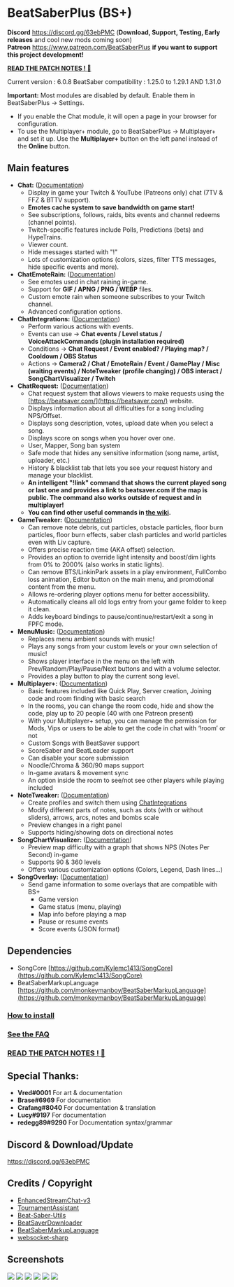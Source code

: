 # BeatSaberPlus (BS+)

**Discord** https://discord.gg/63ebPMC (**Download, Support, Testing, Early releases** and cool new mods coming soon)  
**Patreon** https://www.patreon.com/BeatSaberPlus **if you want to support this project development!**  

**[READ THE PATCH NOTES ! 🥖](https://github.com/hardcpp/BeatSaberPlus/wiki/%5BEN%5D-Patchnotes)**

Current version : 6.0.8
BeatSaber compatibility : 1.25.0 to 1.29.1 AND 1.31.0

**Important:** Most modules are disabled by default. Enable them in BeatSaberPlus -> Settings.  
*   If you enable the Chat module, it will open a page in your browser for configuration.
*   To use the Multiplayer+ module, go to BeatSaberPlus -> Multiplayer+ and set it up. Use the **Multiplayer+** button on the left panel instead of the **Online** button.  

## Main features

- **Chat:** ([Documentation](https://github.com/hardcpp/BeatSaberPlus/wiki#chat))
	- Display in game your Twitch & YouTube (Patreons only) chat (7TV & FFZ & BTTV support).
	- **Emotes cache system to save bandwidth on game start!** 
	- See subscriptions, follows, raids, bits events and channel redeems (channel points).
	- Twitch-specific features include Polls, Predictions (bets) and HypeTrains.
	- Viewer count.
	- Hide messages started with "!"
	- Lots of customization options (colors, sizes, filter TTS messages, hide specific events and more).
- **ChatEmoteRain:** ([Documentation](https://github.com/hardcpp/BeatSaberPlus/wiki#chat-emote-rain))
    - See emotes used in chat raining in-game.
    - Support for **GIF / APNG / PNG / WEBP** files.
    - Custom emote rain when someone subscribes to your Twitch channel.
    - Advanced configuration options.
- **ChatIntegrations:** ([Documentation](https://github.com/hardcpp/BeatSaberPlus/wiki#chat-integrations))
    - Perform various actions with events.
    - Events can use -> **Chat events / Level status / VoiceAttackCommands (plugin installation required)**
    - Conditions -> **Chat Request / Event enabled? / Playing map? / Cooldown / OBS Status**
    - Actions -> **Camera2 / Chat / EmoteRain / Event / GamePlay / Misc (waiting events) / NoteTweaker (profile changing) / OBS interact /   SongChartVisualizer / Twitch**
- **ChatRequest:** ([Documentation](https://github.com/hardcpp/BeatSaberPlus/wiki#chat-request))
    - Chat request system that allows viewers to make requests using the [https://beatsaver.com/](https://beatsaver.com/) website.
    - Displays information about all difficulties for a song including NPS/Offset.
    - Displays song description, votes, upload date when you select a song.
    - Displays score on songs when you hover over one.
    - User, Mapper, Song ban system
    - Safe mode that hides any sensitive information (song name, artist, uploader, etc.)
    - History & blacklist tab that lets you see your request history and manage your blacklist.
    - **An intelligent "!link" command that shows the current played song or last one and provides a link to beatsaver.com if the map is public. The command also works outside of request and in multiplayer!**
    - **You can find other useful commands in [the wiki](https://github.com/hardcpp/BeatSaberPlus/wiki/%5BEN%5D-Chat-Request#4---chat-commands).**
- **GameTweaker:** ([Documentation](https://github.com/hardcpp/BeatSaberPlus/wiki#game-tweaker))  
    - Can remove note debris, cut particles, obstacle particles, floor burn particles, floor burn effects, saber clash particles and world particles even with Liv capture.
    - Offers precise reaction time (AKA offset) selection.
    - Provides an option to override light intensity and boost/dim lights from 0% to 2000% (also works in static lights).
    - Can remove BTS/LinkinPark assets in a play environment, FullCombo loss animation, Editor button on the main menu, and promotional content from the menu.
    - Allows re-ordering player options menu for better accessibility.
    - Automatically cleans all old logs entry from your game folder to keep it clean.
    - Adds keyboard bindings to pause/continue/restart/exit a song in FPFC mode.
- **MenuMusic:** ([Documentation](https://github.com/hardcpp/BeatSaberPlus/wiki#menu-music))
    - Replaces menu ambient sounds with music!
    - Plays any songs from your custom levels or your own selection of music!
    - Shows player interface in the menu on the left with Prev/Random/Play/Pause/Next buttons and with a volume selector.
    - Provides a play button to play the current song level.
- **Multiplayer+:** ([Documentation](https://github.com/hardcpp/BeatSaberPlus/wiki#multiplayer-plus))  
	- Basic features included like Quick Play, Server creation, Joining code and room finding with basic search
	- In the rooms, you can change the room code, hide and show the code, play up to 20 people (40 with one Patreon present)
	- With your Multiplayer+ setup, you can manage the permission for Mods, Vips or users to be able to get the code in chat with ‘!room’ or not
	- Custom Songs with BeatSaver support
	- ScoreSaber and BeatLeader support
	- Can disable your score submission
	- Noodle/Chroma & 360/90 maps support
	- In-game avatars & movement sync
	- An option inside the room to see/not see other players while playing included
- **NoteTweaker:** ([Documentation](https://github.com/hardcpp/BeatSaberPlus/wiki#note-tweaker))
    - Create profiles and switch them using [ChatIntegrations](https://github.com/hardcpp/BeatSaberPlus/wiki#chat-integrations)
    - Modify different parts of notes, such as dots (with or without sliders), arrows, arcs, notes and bombs scale
    - Preview changes in a right panel
    - Supports hiding/showing dots on directional notes
- **SongChartVisualizer:** ([Documentation](https://github.com/hardcpp/BeatSaberPlus/wiki#song-chart-visualizer))
    - Preview map difficulty with a graph that shows NPS (Notes Per Second) in-game
    - Supports 90 & 360 levels
    - Offers various customization options (Colors, Legend, Dash lines...)
 - **SongOverlay:** ([Documentation](https://github.com/hardcpp/BeatSaberPlus/wiki#song-overlay))
	 - Send game information to some overlays that are compatible with BS+
	 	- Game version
		- Game status (menu, playing)
		- Map info before playing a map
		- Pause or resume events
		- Score events (JSON format)


## **Dependencies**

- SongCore [https://github.com/Kylemc1413/SongCore](https://github.com/Kylemc1413/SongCore)
- BeatSaberMarkupLanguage [https://github.com/monkeymanboy/BeatSaberMarkupLanguage](https://github.com/monkeymanboy/BeatSaberMarkupLanguage)


### **[How to install](https://github.com/hardcpp/BeatSaberPlus/wiki#2---How-to-Install)**

### **[See the FAQ](https://github.com/hardcpp/BeatSaberPlus/wiki/%5BEN%5D-FAQ)**

### **[READ THE PATCH NOTES ! 🥖](https://github.com/hardcpp/BeatSaberPlus/wiki/%5BEN%5D-Patchnotes)**

## **Special Thanks**:
- **Vred#0001** For art & documentation
- **Brase#6969** For documentation
- **Crafang#8040** For documentation & translation
- **Lucy#9197** For documentation
- **redegg89#9290** For Documentation syntax/grammar

## **Discord & Download/Update**
https://discord.gg/63ebPMC 

## **Credits / Copyright**
* [EnhancedStreamChat-v3](https://github.com/brian91292/EnhancedStreamChat-v3)
* [TournamentAssistant](https://github.com/MatrikMoon/TournamentAssistant)
* [Beat-Saber-Utils](https://github.com/Kylemc1413/Beat-Saber-Utils)
* [BeatSaverDownloader](https://github.com/Kylemc1413/BeatSaverDownloader)
* [BeatSaberMarkupLanguage](https://github.com/monkeymanboy/BeatSaberMarkupLanguage)
* [websocket-sharp](https://github.com/sta/websocket-sharp)

## **Screenshots**
![](https://puu.sh/GO6tf/81ff167aab.png)
![](https://puu.sh/GKKJJ/7a481941c5.png)
![](https://puu.sh/GKPcD/ecee2e5d86.png)
![](https://puu.sh/GH9Rn/d9d4966a04.png)
![](https://puu.sh/GH9RA/f6dc522cd1.png)
![](https://puu.sh/GL7BX/0e5f12cfce.jpg)
